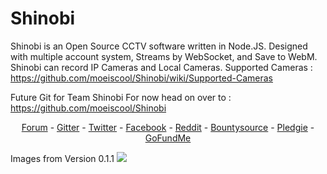 # Shinobi
Shinobi is an Open Source CCTV software written in Node.JS. Designed with multiple account system, Streams by WebSocket, and Save to WebM. Shinobi can record IP Cameras and Local Cameras. Supported Cameras : https://github.com/moeiscool/Shinobi/wiki/Supported-Cameras

Future Git for Team Shinobi
For now head on over to : https://github.com/moeiscool/Shinobi

<center>
<a href="http://shinobicctv.freeforums.net/">Forum</a> - <a href="https://gitter.im/Shinobi-CCTV/Lobby?utm_source=share-link&utm_medium=link&utm_campaign=share-link">Gitter</a> - <a href="https://twitter.com/ShinobiCCTV">Twitter</a> - <a href="https://www.facebook.com/Shinobi-1223193167773738/?ref=bookmarks">Facebook</a> - <a href="https://www.reddit.com/r/ShinobiCCTV/">Reddit</a> - <a href="https://www.bountysource.com/teams/shinobi">Bountysource</a> - <a href="https://pledgie.com/campaigns/33051">Pledgie</a> - <a href="https://www.gofundme.com/help-me-fund-my-program">GoFundMe</a>
</center>

Images from Version 0.1.1
<img src="https://github.com/moeiscool/Shinobi/blob/master/web/libs/img/demo.gif?raw=true">
